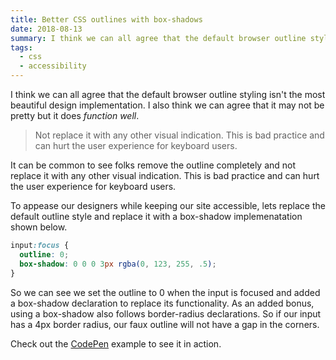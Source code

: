 ```yaml
---
title: Better CSS outlines with box-shadows
date: 2018-08-13
summary: I think we can all agree that the default browser outline styling isn't the most beautiful design implementation.
tags:
  - css
  - accessibility
---
```

I think we can all agree that the default browser outline styling isn't the most beautiful design implementation. I also think we can agree that it may not be pretty but it does *function well*.

> Not replace it with any other visual indication. This is bad practice and can hurt the user experience for keyboard users.

It can be common to see folks remove the outline completely and not replace it with any other visual indication. This is bad practice and can hurt the user experience for keyboard users.

To appease our designers while keeping our site accessible, lets replace the default outline style and replace it with a box-shadow implemenatation shown below.

```css
input:focus {
  outline: 0;
  box-shadow: 0 0 0 3px rgba(0, 123, 255, .5);
}
```

So we can see we set the outline to 0 when the input is focused and added a box-shadow declaration to replace its functionality. As an added bonus, using a box-shadow also follows border-radius declarations. So if our input has a 4px border radius, our faux outline will not have a gap in the corners.

Check out the [CodePen](https://codepen.io/alexcarpenter/pen/vaPwaa) example to see it in action.
